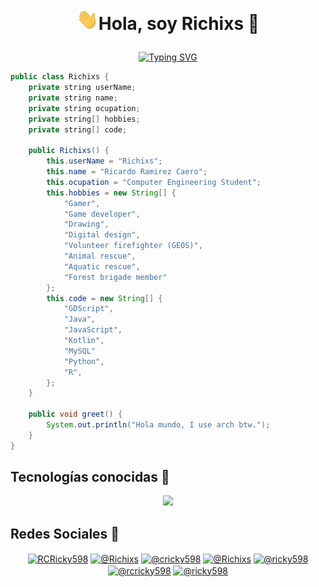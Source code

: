 # <p align="center"><img src="./assets/hi.gif" width="35px">Hola, soy Richixs :penguin:</p>

<p align="center">
    <a href="https://git.io/typing-svg"><img src="https://readme-typing-svg.herokuapp.com?font=Tiny5&pause=1000&color=8111F7&center=true&width=435&lines=Bienvenido+a+mi+perfil;Soy+Ricardo+%2F+Richixs;Computer+Engineering+Student;I+use+Arch+BTW" alt="Typing SVG" /></a>
</p>
 
```java
public class Richixs {
    private string userName;
    private string name;
    private string ocupation;
    private string[] hobbies;
    private string[] code;

    public Richixs() {
        this.userName = "Richixs";
        this.name = "Ricardo Ramirez Caero";
        this.ocupation = "Computer Engineering Student";
        this.hobbies = new String[] {
            "Gamer", 
            "Game developer", 
            "Drawing", 
            "Digital design", 
            "Volunteer firefighter (GEOS)", 
            "Animal rescue", 
            "Aquatic rescue", 
            "Forest brigade member"
        };
        this.code = new String[] {
            "GDScript",
            "Java",
            "JavaScript",
            "Kotlin",
            "MySQL"
            "Python",
            "R",
        };
    }

    public void greet() {
        System.out.println("Hola mundo, I use arch btw.");
    }
}
```

## Tecnologías conocidas :purple_heart:

<p align="center">
  <a href="https://skillicons.dev">
    <img src="https://skillicons.dev/icons?i=androidstudio,angular,arch,bash,blender,css,debian,bots,discordjs,figma,git,github,gitlab,gradle,godot,html,idea,ai,java,js,kotlin,latex,linux,mysql,ps,py,r,raspberrypi,ubuntu,vscode" />
  </a>
</p>

## Redes Sociales :blue_heart:

<p align="center">
<a href="https://www.facebook.com/RCRicky598" target="blank"><img align="center" src="https://img.shields.io/badge/Facebook-1877F2?style=for-the-badge&logo=facebook&logoColor=white" alt="RCRicky598"/></a>
<a href = "mailto:ricardoramirezcaero123@gmail.com" target="blank"><img align="center" src="https://img.shields.io/badge/Gmail-D14836?style=for-the-badge&logo=gmail&logoColor=white" alt="@Richixs"/></a>
<a href = "https://www.instagram.com/cricky598/" target="blank"><img align="center" src="https://img.shields.io/badge/INSTAGRAM-d62976?style=for-the-badge&logo=instagram&logoColor=ffffff" alt="@cricky598"/></a>
<a href = "https://richixs.itch.io/" target="blank"><img align="center" src="https://img.shields.io/badge/ITCHIO-ff2449?style=for-the-badge&logo=itchdotio&logoColor=ffffff" alt="@Richixs"/></a>
<a href="https://www.tiktok.com/@ricky598" target="blank"><img align="center" src="https://img.shields.io/badge/TikTok-000000?style=for-the-badge&logo=tiktok&logoColor=white" alt="@ricky598"/></a>
<a href = "https://www.twitch.tv/rcricky598" target="blank"><img align="center" src="https://img.shields.io/badge/TWITCH-6441a5?style=for-the-badge&logo=twitch&logoColor=ffffff" alt="@rcricky598"/></a>
<a href="https://www.youtube.com/@ricky598" target="blank"><img align="center" src="https://img.shields.io/badge/YouTube-FF0000?style=for-the-badge&logo=youtube&logoColor=white" alt="@ricky598"/></a>
</p>